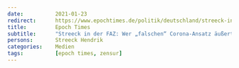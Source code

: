 ```yaml
---
date:          2021-01-23
redirect:      https://www.epochtimes.de/politik/deutschland/streeck-in-der-faz-wer-falschen-corona-ansatz-aeussert-wird-diffamiert-a3431264.html
title:         Epoch Times
subtitle:      "Streeck in der FAZ: Wer „falschen“ Corona-Ansatz äußert, wird diffamiert"
persons:       Streeck Hendrik
categories:    Medien
tags:          [epoch times, zensur]
---
```

